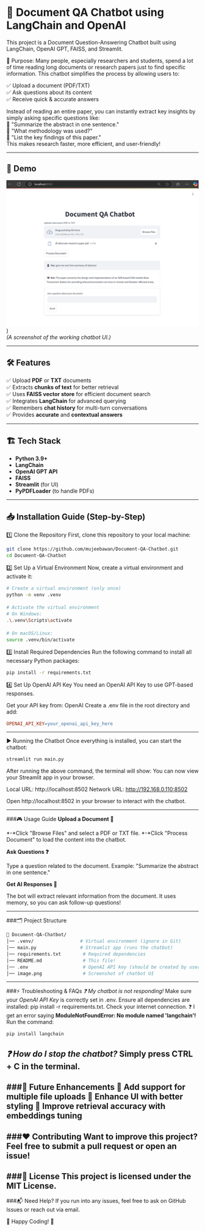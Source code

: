 # 📄 Document QA Chatbot using LangChain and OpenAI

This project is a Document Question-Answering Chatbot built using LangChain, OpenAI GPT, FAISS, and Streamlit.

🚀 Purpose:
Many people, especially researchers and students, spend a lot of time reading long documents or research papers just to find specific information. This chatbot simplifies the process by allowing users to:

✅ Upload a document (PDF/TXT)  
✅ Ask questions about its content  
✅ Receive quick & accurate answers  

Instead of reading an entire paper, you can instantly extract key insights by simply asking specific questions like:  
💬 "Summarize the abstract in one sentence."  
💬 "What methodology was used?"  
💬 "List the key findings of this paper."  
This makes research faster, more efficient, and user-friendly!  

---

## 🚀 Demo
![Project Screenshot](./demo.png))  
*(A screenshot of the working chatbot UI.)*

---

## 🛠 Features
✅ Upload **PDF** or **TXT** documents  
✅ Extracts **chunks of text** for better retrieval  
✅ Uses **FAISS vector store** for efficient document search  
✅ Integrates **LangChain** for advanced querying  
✅ Remembers **chat history** for multi-turn conversations  
✅ Provides **accurate** and **contextual answers**  

---

## 🏗 Tech Stack
- **Python 3.9+**
- **LangChain**
- **OpenAI GPT API**
- **FAISS**
- **Streamlit** (for UI)
- **PyPDFLoader** (to handle PDFs)

---

## 📥 Installation Guide (Step-by-Step)

1️⃣ Clone the Repository
First, clone this repository to your local machine:
```bash
git clone https://github.com/mujeebawan/Document-QA-Chatbot.git
cd Document-QA-Chatbot
```
2️⃣ Set Up a Virtual Environment
Now, create a virtual environment and activate it:

```bash
# Create a virtual environment (only once)
python -m venv .venv  

# Activate the virtual environment
# On Windows:
.\.venv\Scripts\activate

# On macOS/Linux:
source .venv/bin/activate
```
3️⃣ Install Required Dependencies
Run the following command to install all necessary Python packages:
```bash
pip install -r requirements.txt
```

4️⃣ Set Up OpenAI API Key
You need an OpenAI API Key to use GPT-based responses.

Get your API key from: OpenAI
Create a .env file in the root directory and add:

```makefile
OPENAI_API_KEY=your_openai_api_key_here

```
---
▶️ Running the Chatbot
Once everything is installed, you can start the chatbot:
```bash
streamlit run main.py
```

After running the above command, the terminal will show:
You can now view your Streamlit app in your browser.

  Local URL: http://localhost:8502
  Network URL: http://192.168.0.110:8502

Open http://localhost:8502 in your browser to interact with the chatbot.

---
###🎮 Usage Guide
**Upload a Document 📂**

*-*Click "Browse Files" and select a PDF or TXT file.
*-*Click "Process Document" to load the content into the chatbot.

**Ask Questions ❓**

Type a question related to the document.
Example: "Summarize the abstract in one sentence."

**Get AI Responses 🤖**

The bot will extract relevant information from the document.
It uses memory, so you can ask follow-up questions!

---
###🗂 Project Structure
```bash
📂 Document-QA-Chatbot/
│── .venv/                 # Virtual environment (ignore in Git)
│── main.py                # Streamlit app (runs the chatbot)
│── requirements.txt        # Required dependencies
│── README.md               # This file!
│── .env                    # OpenAI API key (should be created by user)
│── image.png               # Screenshot of chatbot UI

```
---
###⚡ Troubleshooting & FAQs
*❓ My chatbot is not responding!*
Make sure your *OpenAI API Key* is correctly set in .env.
Ensure all dependencies are installed: pip install -r requirements.txt.
Check your internet connection.
❓ I get an error saying **ModuleNotFoundError: No module named 'langchain'!**
Run the command:
```bash
pip install langchain
```
*❓ How do I stop the chatbot?*
Simply press CTRL + C in the terminal.
---

###📌 Future Enhancements
🔹 Add support for multiple file uploads
🔹 Enhance UI with better styling
🔹 Improve retrieval accuracy with embeddings tuning
---
###❤️ Contributing
Want to improve this project? Feel free to submit a pull request or open an issue!
---
###📜 License
This project is licensed under the MIT License.
---
###📬 Need Help?
If you run into any issues, feel free to ask on GitHub Issues or reach out via email.

📌 Happy Coding! 🎉
